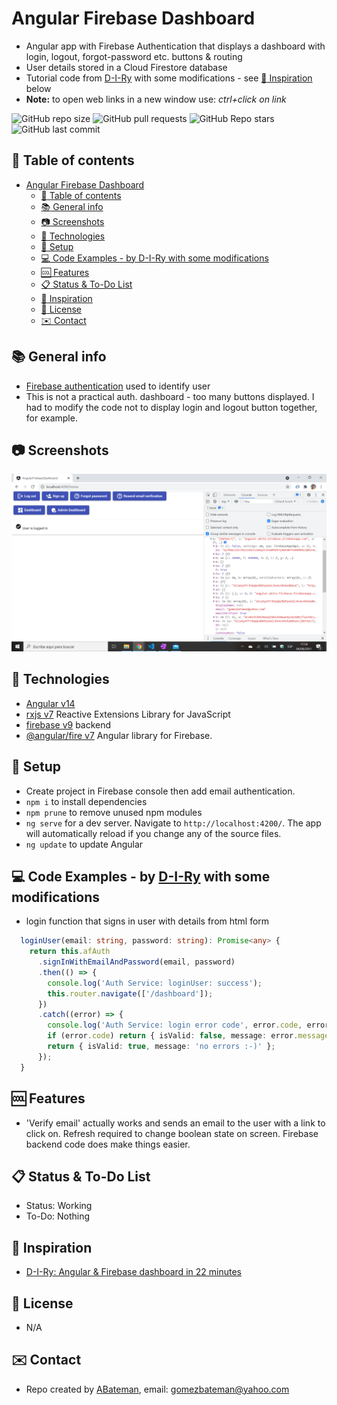 # Angular Firebase Dashboard

* Angular app with Firebase Authentication that displays a dashboard with login, logout, forgot-password etc. buttons & routing
* User details stored in a Cloud Firestore database
* Tutorial code from [D-I-Ry](https://www.youtube.com/channel/UCMHvK9tare9Y9O152C9wm3Q) with some modifications - see [:clap: Inspiration](#clap-inspiration) below
* **Note:** to open web links in a new window use: _ctrl+click on link_

![GitHub repo size](https://img.shields.io/github/repo-size/AndrewJBateman/angular-firebase-dashboard?style=plastic)
![GitHub pull requests](https://img.shields.io/github/issues-pr/AndrewJBateman/angular-firebase-dashboard?style=plastic)
![GitHub Repo stars](https://img.shields.io/github/stars/AndrewJBateman/angular-firebase-dashboard?style=plastic)
![GitHub last commit](https://img.shields.io/github/last-commit/AndrewJBateman/angular-firebase-dashboard?style=plastic)

## :page_facing_up: Table of contents

* [Angular Firebase Dashboard](#angular-firebase-dashboard)
  * [:page_facing_up: Table of contents](#page_facing_up-table-of-contents)
  * [:books: General info](#books-general-info)
  * [:camera: Screenshots](#camera-screenshots)
  * [:signal_strength: Technologies](#signal_strength-technologies)
  * [:floppy_disk: Setup](#floppy_disk-setup)
  * [:computer: Code Examples - by D-I-Ry with some modifications](#computer-code-examples---by-d-i-ry-with-some-modifications)
  * [:cool: Features](#cool-features)
  * [:clipboard: Status & To-Do List](#clipboard-status--to-do-list)
  * [:clap: Inspiration](#clap-inspiration)
  * [:file_folder: License](#file_folder-license)
  * [:envelope: Contact](#envelope-contact)

## :books: General info

* [Firebase authentication](https://firebase.google.com/docs/auth) used to identify user
* This is not a practical auth. dashboard - too many buttons displayed. I had to modify the code not to display login and logout button together, for example.

## :camera: Screenshots

![Frontend screenshot](./img/dash.png)

## :signal_strength: Technologies

* [Angular v14](https://angular.io/)
* [rxjs v7](https://rxjs.dev/) Reactive Extensions Library for JavaScript
* [firebase v9](https://firebase.google.com/) backend
* [@angular/fire v7](https://www.npmjs.com/package/@angular/fire) Angular library for Firebase.

## :floppy_disk: Setup

* Create project in Firebase console then add email authentication.
* `npm i` to install dependencies
* `npm prune` to remove unused npm modules
* `ng serve` for a dev server. Navigate to `http://localhost:4200/`. The app will automatically reload if you change any of the source files.
* `ng update` to update Angular

## :computer: Code Examples - by [D-I-Ry](https://www.youtube.com/channel/UCMHvK9tare9Y9O152C9wm3Q) with some modifications

* login function that signs in user with details from html form

```typescript
  loginUser(email: string, password: string): Promise<any> {
    return this.afAuth
      .signInWithEmailAndPassword(email, password)
      .then(() => {
        console.log('Auth Service: loginUser: success');
        this.router.navigate(['/dashboard']);
      })
      .catch((error) => {
        console.log('Auth Service: login error code', error.code, error);
        if (error.code) return { isValid: false, message: error.message };
        return { isValid: true, message: 'no errors :-)' };
      });
  }
```

## :cool: Features

* 'Verify email' actually works and sends an email to the user with a link to click on. Refresh required to change boolean state on screen. Firebase backend code does make things easier.

## :clipboard: Status & To-Do List

* Status: Working
* To-Do: Nothing

## :clap: Inspiration

* [D-I-Ry: Angular & Firebase dashboard in 22 minutes](https://www.youtube.com/watch?v=HRaINOrhXbw&t=243s)

## :file_folder: License

* N/A

## :envelope: Contact

* Repo created by [ABateman](https://github.com/AndrewJBateman), email: gomezbateman@yahoo.com
